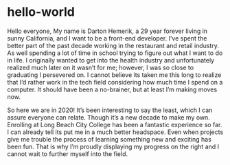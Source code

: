 # hello-world

Hello everyone,
My name is Darton Hemerik, a 29 year forever living in sunny California, and I want to be a front-end developer. I’ve spent the better part of the past decade working in the restaurant and retail industry. As well spending a lot of time in school trying to figure out what I want to do in life. I originally wanted to get into the health industry and unfortunately realized much later on it wasn’t for me; however, I was so close to graduating I persevered on. I cannot believe its taken me this long to realize that I’d rather work in the tech field considering how much time I spend on a computer. It should have been a no-brainer, but at least I’m making moves now.

So here we are in 2020! It’s been interesting to say the least, which I can assure everyone can relate. Though it’s a new decade to make my own. Enrolling at Long Beach City College has been a fantastic experience so far. I can already tell its put me in a much better headspace. Even when projects give me trouble the process of learning something new and exciting has been fun. That is why I’m proudly displaying my progress on the right and I cannot wait to further myself into the field.
